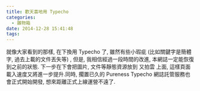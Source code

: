 ```yaml
---
title: 歡天喜地用 Typecho
categories:
  - 雜物箱
date: 2014-12-28 15:41:48
tags:
---
```


就像大家看到的那樣, 在下換用 Typecho 了, 雖然有些小瑕疵 (比如關鍵字是簡體字, 過去上載的文件丟失等) , 但是, 我相信經過一段時間的改進, 本網誌一定能恢復到之前的狀態.
下一步在下會把圖片, 文件等靜態資源放到 又拍雲 上面, 這樣頁面載入速度又將進一步提升.同時, 擱置已久的 Pureness Typecho 網誌託管服務也會正式開始開發, 想來距離正式上線運營不遠了.
